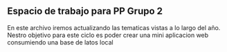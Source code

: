 <h2>Espacio de trabajo para PP Grupo 2</h2>
<p>En este archivo iremos actualizando las tematicas vistas a lo largo del año. Nestro objetivo para este ciclo es poder crear una mini aplicacion web consumiendo una base de latos local </p>
